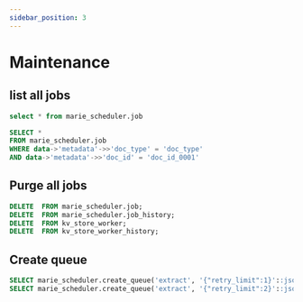 ```yaml
---
sidebar_position: 3
---
```


# Maintenance

## list all jobs

```sql
select * from marie_scheduler.job
```

```sql
SELECT *
FROM marie_scheduler.job
WHERE data->'metadata'->>'doc_type' = 'doc_type'
AND data->'metadata'->>'doc_id' = 'doc_id_0001'
```

## Purge all jobs

```sql
DELETE  FROM marie_scheduler.job;
DELETE  FROM marie_scheduler.job_history;
DELETE  FROM kv_store_worker;
DELETE  FROM kv_store_worker_history;
```

## Create queue

```sql
SELECT marie_scheduler.create_queue('extract', '{"retry_limit":1}'::json)
SELECT marie_scheduler.create_queue('extract', '{"retry_limit":2}'::json)
```
